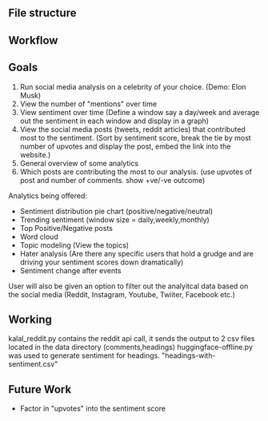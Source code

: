## File structure

## Workflow

## Goals
1. Run social media analysis on a celebrity of your choice. (Demo: Elon Musk)
2. View the number of "mentions" over time
3. View sentiment over time (Define a window say a day/week and average out the sentiment in each window and display in a graph)
4. View the social media posts (tweets, reddit articles) that contributed most to the sentiment. (Sort by sentiment score, break the tie by most number of upvotes and display the post, embed the link into the website.)
5. General overview of some analytics
6. Which posts are contributing the most to our analysis. (use upvotes of post and number of comments. show +ve/-ve outcome)

Analytics being offered:
* Sentiment distribution pie chart (positive/negative/neutral)
* Trending sentiment (window size = daily,weekly,monthly)
* Top Positive/Negative posts
* Word cloud
* Topic modeling (View the topics)
* Hater analysis (Are there any specific users that hold a grudge and are driving your sentiment scores down dramatically)
* Sentiment change after events 

User will also be given an option to filter out the analyitcal data based on the social media (Reddit, Instagram, Youtube, Twiiter, Facebook etc.)

## Working
kalal_reddit.py contains the reddit api call, it sends the output to 2 csv files located in the data directory (comments,headings) 
huggingface-offline.py was used to generate sentiment for headings. "headings-with-sentiment.csv"


## Future Work
* Factor in "upvotes" into the sentiment score